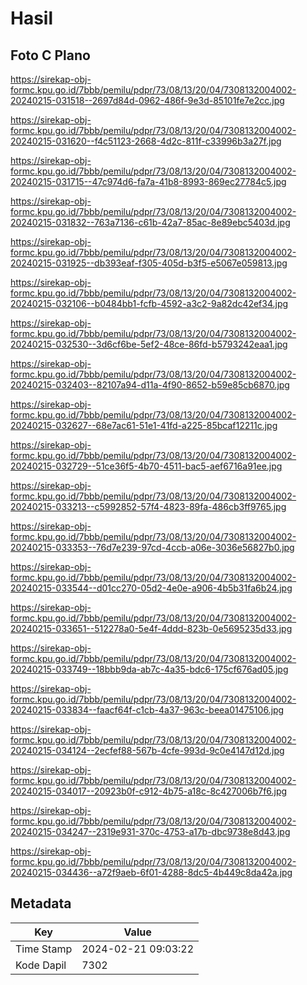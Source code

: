 # Hasil

## Foto C Plano

https://sirekap-obj-formc.kpu.go.id/7bbb/pemilu/pdpr/73/08/13/20/04/7308132004002-20240215-031518--2697d84d-0962-486f-9e3d-85101fe7e2cc.jpg

https://sirekap-obj-formc.kpu.go.id/7bbb/pemilu/pdpr/73/08/13/20/04/7308132004002-20240215-031620--f4c51123-2668-4d2c-811f-c33996b3a27f.jpg

https://sirekap-obj-formc.kpu.go.id/7bbb/pemilu/pdpr/73/08/13/20/04/7308132004002-20240215-031715--47c974d6-fa7a-41b8-8993-869ec27784c5.jpg

https://sirekap-obj-formc.kpu.go.id/7bbb/pemilu/pdpr/73/08/13/20/04/7308132004002-20240215-031832--763a7136-c61b-42a7-85ac-8e89ebc5403d.jpg

https://sirekap-obj-formc.kpu.go.id/7bbb/pemilu/pdpr/73/08/13/20/04/7308132004002-20240215-031925--db393eaf-f305-405d-b3f5-e5067e059813.jpg

https://sirekap-obj-formc.kpu.go.id/7bbb/pemilu/pdpr/73/08/13/20/04/7308132004002-20240215-032106--b0484bb1-fcfb-4592-a3c2-9a82dc42ef34.jpg

https://sirekap-obj-formc.kpu.go.id/7bbb/pemilu/pdpr/73/08/13/20/04/7308132004002-20240215-032530--3d6cf6be-5ef2-48ce-86fd-b5793242eaa1.jpg

https://sirekap-obj-formc.kpu.go.id/7bbb/pemilu/pdpr/73/08/13/20/04/7308132004002-20240215-032403--82107a94-d11a-4f90-8652-b59e85cb6870.jpg

https://sirekap-obj-formc.kpu.go.id/7bbb/pemilu/pdpr/73/08/13/20/04/7308132004002-20240215-032627--68e7ac61-51e1-41fd-a225-85bcaf12211c.jpg

https://sirekap-obj-formc.kpu.go.id/7bbb/pemilu/pdpr/73/08/13/20/04/7308132004002-20240215-032729--51ce36f5-4b70-4511-bac5-aef6716a91ee.jpg

https://sirekap-obj-formc.kpu.go.id/7bbb/pemilu/pdpr/73/08/13/20/04/7308132004002-20240215-033213--c5992852-57f4-4823-89fa-486cb3ff9765.jpg

https://sirekap-obj-formc.kpu.go.id/7bbb/pemilu/pdpr/73/08/13/20/04/7308132004002-20240215-033353--76d7e239-97cd-4ccb-a06e-3036e56827b0.jpg

https://sirekap-obj-formc.kpu.go.id/7bbb/pemilu/pdpr/73/08/13/20/04/7308132004002-20240215-033544--d01cc270-05d2-4e0e-a906-4b5b31fa6b24.jpg

https://sirekap-obj-formc.kpu.go.id/7bbb/pemilu/pdpr/73/08/13/20/04/7308132004002-20240215-033651--512278a0-5e4f-4ddd-823b-0e5695235d33.jpg

https://sirekap-obj-formc.kpu.go.id/7bbb/pemilu/pdpr/73/08/13/20/04/7308132004002-20240215-033749--18bbb9da-ab7c-4a35-bdc6-175cf676ad05.jpg

https://sirekap-obj-formc.kpu.go.id/7bbb/pemilu/pdpr/73/08/13/20/04/7308132004002-20240215-033834--faacf64f-c1cb-4a37-963c-beea01475106.jpg

https://sirekap-obj-formc.kpu.go.id/7bbb/pemilu/pdpr/73/08/13/20/04/7308132004002-20240215-034124--2ecfef88-567b-4cfe-993d-9c0e4147d12d.jpg

https://sirekap-obj-formc.kpu.go.id/7bbb/pemilu/pdpr/73/08/13/20/04/7308132004002-20240215-034017--20923b0f-c912-4b75-a18c-8c427006b7f6.jpg

https://sirekap-obj-formc.kpu.go.id/7bbb/pemilu/pdpr/73/08/13/20/04/7308132004002-20240215-034247--2319e931-370c-4753-a17b-dbc9738e8d43.jpg

https://sirekap-obj-formc.kpu.go.id/7bbb/pemilu/pdpr/73/08/13/20/04/7308132004002-20240215-034436--a72f9aeb-6f01-4288-8dc5-4b449c8da42a.jpg


## Metadata

| Key        | Value               |
| ---------- | ------------------- |
| Time Stamp | 2024-02-21 09:03:22 |
| Kode Dapil | 7302                |



